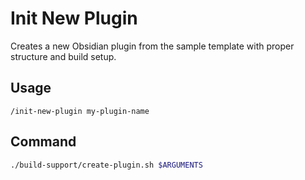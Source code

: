 # Init New Plugin

Creates a new Obsidian plugin from the sample template with proper structure and build setup.

## Usage
```
/init-new-plugin my-plugin-name
```

## Command
```bash
./build-support/create-plugin.sh $ARGUMENTS
```